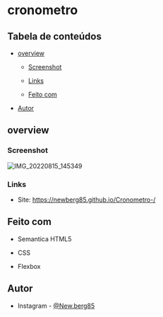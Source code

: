 # cronometro 

## Tabela de conteúdos 

- [overview](#overview)

  - [Screenshot](#screenshot)

  - [Links](#links)

  - [Feito com](#built-with)

- [Autor](#Autor)

## overview

### Screenshot

![IMG_20220815_145349](https://user-images.githubusercontent.com/80040519/184689181-bc2a8b21-3210-41fd-9717-39db5e1db0d3.jpg)

### Links

- Site: https://newberg85.github.io/Cronometro-/

## Feito com

- Semantica HTML5

- CSS

- Flexbox

## Autor

- Instagram - [@New.berg85](https://www.google.com/url?sa=t&source=web&rct=j&url=https://www.instagram.com/new.berg85/&ved=2ahUKEwihk-Wyhan4AhWjArkGHRPfDm8Qjjh6BAgHEAE&usg=AOvVaw2K5ZuwC3DJHMK4YkAZwUVM)


